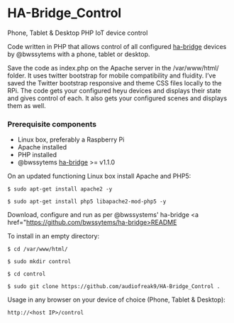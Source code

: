 # HA-Bridge_Control
Phone, Tablet &amp; Desktop PHP IoT device control

Code written in PHP that allows control of all configured <a href="https://github.com/bwssytems/ha-bridge/releases">ha-bridge</a> devices by @bwssytems with a phone, tablet or desktop.  

Save the code as index.php on the Apache server in the /var/www/html/ folder. It uses twitter bootstrap for mobile compatibility and fluidity. I’ve saved the Twitter bootstrap responsive and theme CSS files locally to the RPi.  The code gets your configured heyu devices and displays their state and gives control of each.  It also gets your configured scenes and displays them as well. 

<h3>Prerequisite components</h3>
<ul>
  <li>Linux box, preferably a Raspberry Pi</li>
  <li>Apache installed</li>
  <li>PHP installed</li>
  <li>@bwssytems <a href="https://github.com/bwssytems/ha-bridge/releases">ha-bridge</a> >= v1.1.0</li>
</ul>

On an updated functioning Linux box install Apache and PHP5:

`$ sudo apt-get install apache2 -y`

`$ sudo apt-get install php5 libapache2-mod-php5 -y`

Download, configure and run as per @bwssystems' ha-bridge <a href="https://github.com/bwssytems/ha-bridge>README</a> 

To install in an empty directory: 

`$ cd /var/www/html/`

`$ sudo mkdir control`

`$ cd control`

`$ sudo git clone https://github.com/audiofreak9/HA-Bridge_Control .`

Usage in any browser on your device of choice (Phone, Tablet &amp; Desktop):

`http://<host IP>/control`
